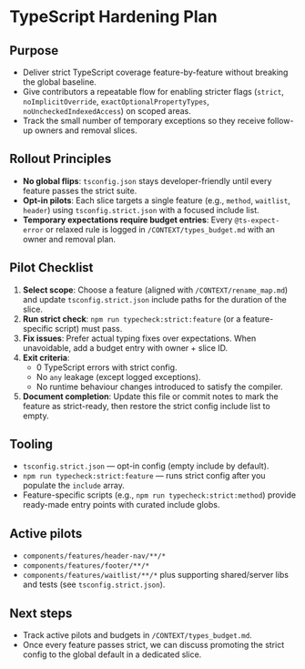 # TypeScript Hardening Plan

## Purpose
- Deliver strict TypeScript coverage feature-by-feature without breaking the global baseline.
- Give contributors a repeatable flow for enabling stricter flags (`strict`, `noImplicitOverride`, `exactOptionalPropertyTypes`, `noUncheckedIndexedAccess`) on scoped areas.
- Track the small number of temporary exceptions so they receive follow-up owners and removal slices.

## Rollout Principles
- **No global flips**: `tsconfig.json` stays developer-friendly until every feature passes the strict suite.
- **Opt-in pilots**: Each slice targets a single feature (e.g., `method`, `waitlist`, `header`) using `tsconfig.strict.json` with a focused include list.
- **Temporary expectations require budget entries**: Every `@ts-expect-error` or relaxed rule is logged in `/CONTEXT/types_budget.md` with an owner and removal plan.

## Pilot Checklist
1. **Select scope**: Choose a feature (aligned with `/CONTEXT/rename_map.md`) and update `tsconfig.strict.json` include paths for the duration of the slice.
2. **Run strict check**: `npm run typecheck:strict:feature` (or a feature-specific script) must pass.
3. **Fix issues**: Prefer actual typing fixes over expectations. When unavoidable, add a budget entry with owner + slice ID.
4. **Exit criteria**:
   - 0 TypeScript errors with strict config.
   - No `any` leakage (except logged exceptions).
   - No runtime behaviour changes introduced to satisfy the compiler.
5. **Document completion**: Update this file or commit notes to mark the feature as strict-ready, then restore the strict config include list to empty.

## Tooling
- `tsconfig.strict.json` — opt-in config (empty include by default).
- `npm run typecheck:strict:feature` — runs strict config after you populate the `include` array.
- Feature-specific scripts (e.g., `npm run typecheck:strict:method`) provide ready-made entry points with curated include globs.

## Active pilots
- `components/features/header-nav/**/*`
- `components/features/footer/**/*`
- `components/features/waitlist/**/*` plus supporting shared/server libs and tests (see `tsconfig.strict.json`).

## Next steps
- Track active pilots and budgets in `/CONTEXT/types_budget.md`.
- Once every feature passes strict, we can discuss promoting the strict config to the global default in a dedicated slice.
